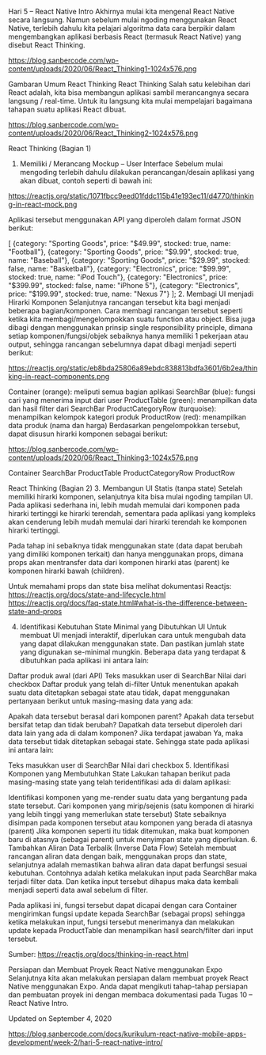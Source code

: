 Hari 5 – React Native Intro
Akhirnya mulai kita mengenal React Native secara langsung. Namun sebelum mulai ngoding menggunakan React Native, terlebih dahulu kita pelajari algoritma data cara berpikir dalam mengembangkan aplikasi berbasis React (termasuk React Native) yang disebut React Thinking.

https://blog.sanbercode.com/wp-content/uploads/2020/06/React_Thinking1-1024x576.png

Gambaran Umum React Thinking
React Thinking
Salah satu kelebihan dari React adalah, kita bisa membangun aplikasi sambil merancangnya secara langsung / real-time. Untuk itu langsung kita mulai mempelajari bagaimana tahapan suatu aplikasi React dibuat.

https://blog.sanbercode.com/wp-content/uploads/2020/06/React_Thinking2-1024x576.png

React Thinking (Bagian 1)
1. Memiliki / Merancang Mockup – User Interface
Sebelum mulai mengoding terlebih dahulu dilakukan perancangan/desain aplikasi yang akan dibuat, contoh seperti di bawah ini:

https://reactjs.org/static/1071fbcc9eed01fddc115b41e193ec11/d4770/thinking-in-react-mock.png

Aplikasi tersebut menggunakan API yang diperoleh dalam format JSON berikut:

[
  {category: "Sporting Goods", price: "$49.99", stocked: true, name: "Football"},
  {category: "Sporting Goods", price: "$9.99", stocked: true, name: "Baseball"},
  {category: "Sporting Goods", price: "$29.99", stocked: false, name: "Basketball"},
  {category: "Electronics", price: "$99.99", stocked: true, name: "iPod Touch"},
  {category: "Electronics", price: "$399.99", stocked: false, name: "iPhone 5"},
  {category: "Electronics", price: "$199.99", stocked: true, name: "Nexus 7"}
];
2. Membagi UI menjadi Hirarki Komponen
Selanjutnya rancangan tersebut kita bagi menjadi beberapa bagian/komponen. Cara membagi rancangan tersebut seperti ketika kita membagi/mengelompokkan suatu function atau object. Bisa juga dibagi dengan menggunakan prinsip single responsibility principle, dimana setiap komponen/fungsi/objek sebaiknya hanya memiliki 1 pekerjaan atau output, sehingga rancangan sebelumnya dapat dibagi menjadi seperti berikut: 

https://reactjs.org/static/eb8bda25806a89ebdc838813bdfa3601/6b2ea/thinking-in-react-components.png

Container (orange): meliputi semua bagian aplikasi
SearchBar (blue): fungsi cari yang menerima input dari user
ProductTable (green): menampilkan data dan hasil filter dari SearchBar
ProductCategoryRow (turquoise): menampilkan kelompok kategori produk
ProductRow (red): menampilkan data produk (nama dan harga)
Berdasarkan pengelompokkan tersebut, dapat disusun hirarki komponen sebagai berikut:

https://blog.sanbercode.com/wp-content/uploads/2020/06/React_Thinking3-1024x576.png

Container
SearchBar
ProductTable
ProductCategoryRow
ProductRow

React Thinking (Bagian 2)
3. Membangun UI Statis (tanpa state) 
Setelah memiliki hirarki komponen, selanjutnya kita bisa mulai ngoding tampilan UI. Pada aplikasi sederhana ini, lebih mudah memulai dari komponen pada hirarki tertinggi ke hirarki terendah, sementara pada aplikasi yang kompleks akan cenderung lebih mudah memulai dari hirarki terendah ke komponen hirarki tertinggi. 

Pada tahap ini sebaiknya tidak menggunakan state (data dapat berubah yang dimiliki komponen terkait) dan hanya menggunakan props, dimana props akan mentransfer data dari komponen hirarki atas (parent) ke komponen hirarki bawah (children).

Untuk memahami props dan state bisa melihat dokumentasi Reactjs:
https://reactjs.org/docs/state-and-lifecycle.html
https://reactjs.org/docs/faq-state.html#what-is-the-difference-between-state-and-props

4. Identifikasi Kebutuhan State Minimal yang Dibutuhkan UI
Untuk membuat UI menjadi interaktif, diperlukan cara untuk mengubah data yang dapat dilakukan menggunakan state. Dan pastikan jumlah state yang digunakan se-minimal mungkin. Beberapa data yang terdapat & dibutuhkan pada aplikasi ini antara lain:

Daftar produk awal (dari API)
Teks masukkan user di SearchBar
Nilai dari checkbox
Daftar produk yang telah di-filter
Untuk menentukan apakah suatu data ditetapkan sebagai state atau tidak, dapat menggunakan pertanyaan berikut untuk masing-masing data yang ada:

Apakah data tersebut berasal dari komponen parent?
Apakah data tersebut bersifat tetap dan tidak berubah?
Dapatkah data tersebut diperoleh dari data lain yang ada di dalam komponen?
Jika terdapat jawaban Ya, maka data tersebut tidak ditetapkan sebagai state. Sehingga state pada aplikasi ini antara lain:

Teks masukkan user di SearchBar
Nilai dari checkbox
5. Identifikasi Komponen yang Membutuhkan State
Lakukan tahapan berikut pada masing-masing state yang telah teridentifikasi ada di dalam aplikasi:

Identifikasi komponen yang me-render suatu data yang bergantung pada state tersebut.
Cari komponen yang mirip/sejenis (satu komponen di hirarki yang lebih tinggi yang memerlukan state tersebut)
State sebaiknya disimpan pada komponen tersebut atau komponen yang berada di atasnya (parent)
Jika komponen seperti itu tidak ditemukan, maka buat komponen baru di atasnya (sebagai parent) untuk menyimpan state yang diperlukan.
6. Tambahkan Aliran Data Terbalik (Inverse Data Flow)
Setelah membuat rancangan aliran data dengan baik, menggunakan props dan state, selanjutnya adalah memastikan bahwa aliran data dapat berfungsi sesuai kebutuhan. Contohnya adalah ketika melakukan input pada SearchBar maka terjadi filter data. Dan ketika input tersebut dihapus maka data kembali menjadi seperti data awal sebelum di filter. 

Pada aplikasi ini, fungsi tersebut dapat dicapai dengan cara Container mengirimkan fungsi update kepada SearchBar (sebagai props) sehingga ketika melakukan input, fungsi tersebut menerimanya dan melakukan update kepada ProductTable dan menampilkan hasil search/filter dari input tersebut.

Sumber: https://reactjs.org/docs/thinking-in-react.html

Persiapan dan Membuat Proyek React Native menggunakan Expo
Selanjutnya kita akan melakukan persiapan dalam membuat proyek React Native menggunakan Expo. Anda dapat mengikuti tahap-tahap persiapan dan pembuatan proyek ini dengan membaca dokumentasi pada Tugas 10 – React Native Intro.

Updated on September 4, 2020

https://blog.sanbercode.com/docs/kurikulum-react-native-mobile-apps-development/week-2/hari-5-react-native-intro/